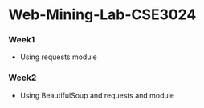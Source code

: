 # Web-Mining-Lab-CSE3024

### Week1 
- Using requests module
### Week2 
- Using BeautifulSoup and requests and module
